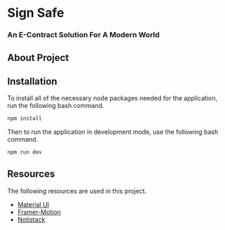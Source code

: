# Sign Safe

### An E-Contract Solution For A Modern World

## About Project



## Installation

To install all of the necessary node packages needed for the application, run the following bash command.

```bash
npm install
```

Then to run the application in development mode, use the following bash command.

```bash
npm run dev
```

## Resources

The following resources are used in this project.

* [Material UI](https://material-ui.com/)
* [Framer-Motion](https://www.framer.com/motion/)
* [Notistack](https://github.com/iamhosseindhv/notistack)
